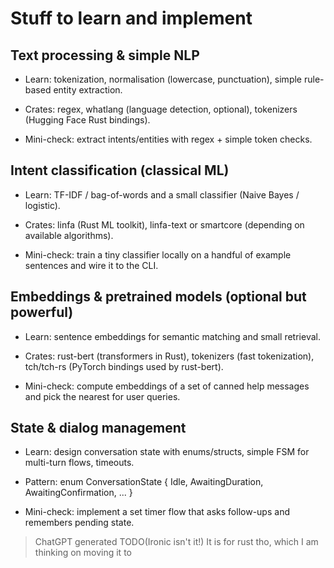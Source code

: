 # Stuff to learn and implement

## Text processing & simple NLP

- Learn: tokenization, normalisation (lowercase, punctuation), simple rule-based entity extraction.

- Crates: regex, whatlang (language detection, optional), tokenizers (Hugging Face Rust bindings).

- Mini-check: extract intents/entities with regex + simple token checks.

## Intent classification (classical ML)

- Learn: TF-IDF / bag-of-words and a small classifier (Naive Bayes / logistic).

- Crates: linfa (Rust ML toolkit), linfa-text or smartcore (depending on available algorithms).

- Mini-check: train a tiny classifier locally on a handful of example sentences and wire it to the CLI.

## Embeddings & pretrained models (optional but powerful)

- Learn: sentence embeddings for semantic matching and small retrieval.

- Crates: rust-bert (transformers in Rust), tokenizers (fast tokenization), tch/tch-rs (PyTorch bindings used by rust-bert).

- Mini-check: compute embeddings of a set of canned help messages and pick the nearest for user queries.

## State & dialog management

- Learn: design conversation state with enums/structs, simple FSM for multi-turn flows, timeouts.

- Pattern: enum ConversationState { Idle, AwaitingDuration, AwaitingConfirmation, ... }

- Mini-check: implement a set timer flow that asks follow-ups and remembers pending state.

> ChatGPT generated TODO(Ironic isn't it!)
> It is for rust tho, which I am thinking on moving it to

